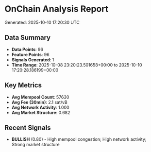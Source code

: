 # OnChain Analysis Report
Generated: 2025-10-10 17:20:30 UTC

## Data Summary
- **Data Points**: 96
- **Feature Points**: 96
- **Signals Generated**: 1
- **Time Range**: 2025-10-08 23:20:23.501658+00:00 to 2025-10-10 17:20:28.186199+00:00

## Key Metrics
- **Avg Mempool Count**: 57630
- **Avg Fee (30min)**: 2.1 sat/vB
- **Avg Network Activity**: 1.000
- **Avg Market Structure**: 0.682

## Recent Signals
- **BULLISH** (0.80) - High mempool congestion; High network activity; Strong market structure
